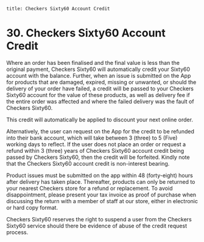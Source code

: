 ```meta
title: Checkers Sixty60 Account Credit  
```
# 30. Checkers Sixty60 Account Credit 

Where an order has been finalised and the final value is less than the original payment, Checkers Sixty60 will automatically credit your Sixty60 account with the balance. Further, when an issue is submitted on the App for products that are damaged, expired, missing or unwanted, or should the delivery of your order have failed, a credit will be passed to your Checkers Sixty60 account for the value of these products, as well as delivery fee if the entire order was affected and where the failed delivery was the fault of Checkers Sixty60. 

This credit will automatically be applied to discount your next online order.  

Alternatively, the user can request on the App for the credit to be refunded into their bank account, which will take between 3 (three) to 5 (Five) working days to reflect. If the user does not place an order or request a refund within 3 (three) years of Checkers Sixty60 account credit being passed by Checkers Sixty60, then the credit will be forfeited. Kindly note that the Checkers Sixty60 account credit is non-interest bearing. 

Product issues must be submitted on the app within 48 (forty-eight) hours after delivery has taken place. Thereafter, products can only be returned to your nearest Checkers store for a refund or replacement. To avoid disappointment, please present your tax invoice as proof of purchase when discussing the return with a member of staff at our store, either in electronic or hard copy format. 

Checkers Sixty60 reserves the right to suspend a user from the Checkers Sixty60 service should there be evidence of abuse of the credit request process.  